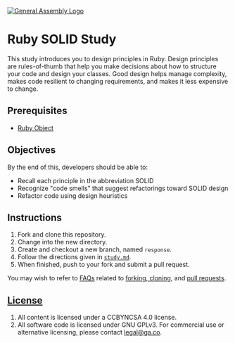 [![General Assembly Logo](https://camo.githubusercontent.com/1a91b05b8f4d44b5bbfb83abac2b0996d8e26c92/687474703a2f2f692e696d6775722e636f6d2f6b6538555354712e706e67)](https://generalassemb.ly/education/web-development-immersive)

# Ruby SOLID Study

This study introduces you to design principles in Ruby. Design principles are
rules-of-thumb that help you make decisions about how to structure your code and
design your classes. Good design helps manage complexity, makes code resilient
to changing requirements, and makes it less expensive to change.

## Prerequisites

- [Ruby Object](https://git.generalassemb.ly/ga-wdi-boston/ruby-object)

## Objectives

By the end of this, developers should be able to:

- Recall each principle in the abbreviation SOLID
- Recognize "code smells" that suggest refactorings toward SOLID design
- Refactor code using design heuristics

## Instructions

1. Fork and clone this repository.
1. Change into the new directory.
1. Create and checkout a new branch, named `response`.
1. Follow the directions given in [`study.md`](study.md).
1. When finished, push to your fork and submit a pull request.

You may wish to refer to [FAQs](https://git.generalassemb.ly/ga-wdi-boston/meta/wiki/)
related to [forking,
cloning](https://git.generalassemb.ly/ga-wdi-boston/meta/wiki/ForkAndClone),
and [pull requests](https://git.generalassemb.ly/ga-wdi-boston/meta/wiki/PullRequest).

## [License](LICENSE)

1. All content is licensed under a CC­BY­NC­SA 4.0 license.
1. All software code is licensed under GNU GPLv3. For commercial use or
    alternative licensing, please contact legal@ga.co.
